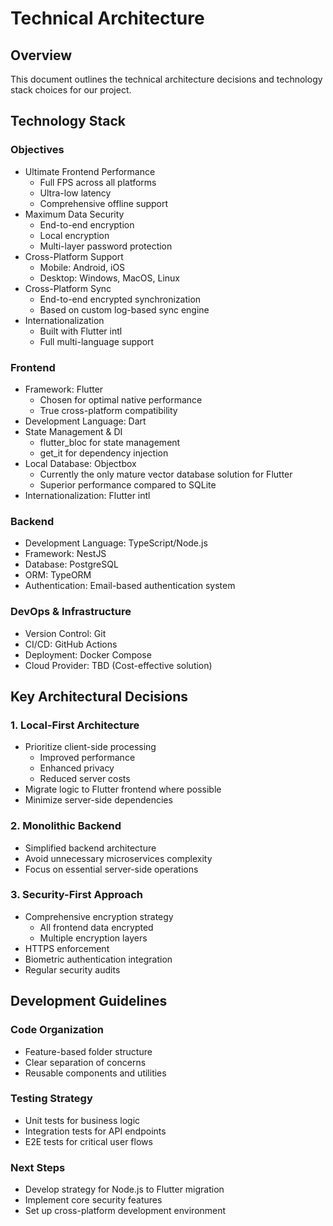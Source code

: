 # Technical Architecture

## Overview
This document outlines the technical architecture decisions and technology stack choices for our project.

## Technology Stack

### Objectives
- Ultimate Frontend Performance
  - Full FPS across all platforms
  - Ultra-low latency
  - Comprehensive offline support
- Maximum Data Security
  - End-to-end encryption
  - Local encryption
  - Multi-layer password protection
- Cross-Platform Support
  - Mobile: Android, iOS
  - Desktop: Windows, MacOS, Linux
- Cross-Platform Sync
  - End-to-end encrypted synchronization
  - Based on custom log-based sync engine
- Internationalization
  - Built with Flutter intl
  - Full multi-language support

### Frontend
- Framework: Flutter
  - Chosen for optimal native performance
  - True cross-platform compatibility
- Development Language: Dart
- State Management & DI
  - flutter_bloc for state management
  - get_it for dependency injection
- Local Database: Objectbox
  - Currently the only mature vector database solution for Flutter
  - Superior performance compared to SQLite
- Internationalization: Flutter intl

### Backend
- Development Language: TypeScript/Node.js
- Framework: NestJS
- Database: PostgreSQL
- ORM: TypeORM
- Authentication: Email-based authentication system

### DevOps & Infrastructure
- Version Control: Git
- CI/CD: GitHub Actions
- Deployment: Docker Compose
- Cloud Provider: TBD (Cost-effective solution)

## Key Architectural Decisions

### 1. Local-First Architecture
- Prioritize client-side processing
  - Improved performance
  - Enhanced privacy
  - Reduced server costs
- Migrate logic to Flutter frontend where possible
- Minimize server-side dependencies

### 2. Monolithic Backend
- Simplified backend architecture
- Avoid unnecessary microservices complexity
- Focus on essential server-side operations

### 3. Security-First Approach
- Comprehensive encryption strategy
  - All frontend data encrypted
  - Multiple encryption layers
- HTTPS enforcement
- Biometric authentication integration
- Regular security audits

## Development Guidelines

### Code Organization
- Feature-based folder structure
- Clear separation of concerns
- Reusable components and utilities

### Testing Strategy
- Unit tests for business logic
- Integration tests for API endpoints
- E2E tests for critical user flows

### Next Steps
- Develop strategy for Node.js to Flutter migration
- Implement core security features
- Set up cross-platform development environment
